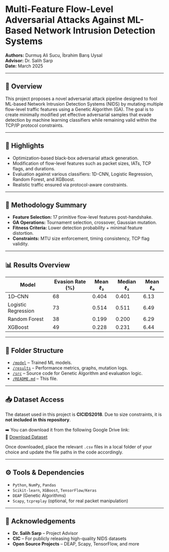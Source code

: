 # Multi-Feature Flow-Level Adversarial Attacks Against ML-Based Network Intrusion Detection Systems

**Authors:** Durmuş Ali Sucu, İbrahim Barış Uysal  
**Advisor:** Dr. Salih Sarp  
**Date:** March 2025

---

## 📌 Overview

This project proposes a novel adversarial attack pipeline designed to fool ML-based Network Intrusion Detection Systems (NIDS) by mutating multiple flow-level traffic features using a Genetic Algorithm (GA). The goal is to create minimally modified yet effective adversarial samples that evade detection by machine learning classifiers while remaining valid within the TCP/IP protocol constraints.

---

## 🚀 Highlights

- Optimization-based black-box adversarial attack generation.
- Modification of flow-level features such as packet sizes, IATs, TCP flags, and durations.
- Evaluation against various classifiers: 1D-CNN, Logistic Regression, Random Forest, and XGBoost.
- Realistic traffic ensured via protocol-aware constraints.

---

## 🧪 Methodology Summary

- **Feature Selection:** 17 primitive flow-level features post-handshake.
- **GA Operations:** Tournament selection, crossover, Gaussian mutation.
- **Fitness Criteria:** Lower detection probability + minimal feature distortion.
- **Constraints:** MTU size enforcement, timing consistency, TCP flag validity.

---

## 📊 Results Overview

| Model              | Evasion Rate (%) | Mean ℓ₂ | Median ℓ₂ | Mean ℓ₀ |
|--------------------|------------------|---------|------------|----------|
| 1D–CNN             | 68               | 0.404   | 0.401      | 6.13     |
| Logistic Regression| 73               | 0.514   | 0.511      | 6.49     |
| Random Forest      | 38               | 0.199   | 0.200      | 6.29     |
| XGBoost            | 49               | 0.228   | 0.231      | 6.44     |

---

## 📂 Folder Structure

- [`/model`](./model) – Trained ML models.
- [`/results`](./results) – Performance metrics, graphs, mutation logs.
- [`/src`](./src) – Source code for Genetic Algorithm and evaluation logic.
- [`/README.md`](./README.md) – This file.

---

## 📥 Dataset Access

The dataset used in this project is **CICIDS2018**. Due to size constraints, it is **not included in this repository**.

➡️ You can download it from the following Google Drive link:  
🔗 [Download Dataset](https://drive.google.com/drive/u/2/folders/1A9xV6f1Z5XhCMOjQ0XSihRSWJuKi9gbW)

Once downloaded, place the relevant `.csv` files in a local folder of your choice and update the file paths in the code accordingly.

---

## ⚙️ Tools & Dependencies

- `Python`, `NumPy`, `Pandas`
- `Scikit-learn`, `XGBoost`, `TensorFlow/Keras`
- `DEAP` (Genetic Algorithms)
- `Scapy`, `tcpreplay` (optional, for real packet manipulation)

---

## 🙌 Acknowledgements

- **Dr. Salih Sarp** – Project Advisor
- **CIC** – For publicly releasing high-quality NIDS datasets
- **Open Source Projects** – DEAP, Scapy, TensorFlow, and more

